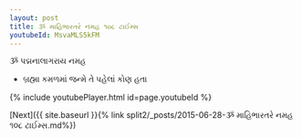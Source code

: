 ```yaml
---
layout: post
title: ૐ માહિભારતરે નમહ ૧૦૮ ટાઈમ્સ
youtubeId: MsvaMLS5kFM
---
```

 
 
 ૐ પદ્મનાલાગરાય નમહ  
 
 -  બ્રહ્મા કમળમાં જન્મે તે પહેલાં કોણ હતા 
 
  
 
  
 
 
 
 
 
 


{% include youtubePlayer.html id=page.youtubeId %}
 
[Next]({{ site.baseurl }}{% link  split2/_posts/2015-06-28-ૐ માહિભારતરે નમહ ૧૦૮ ટાઈમ્સ.md%})
 
